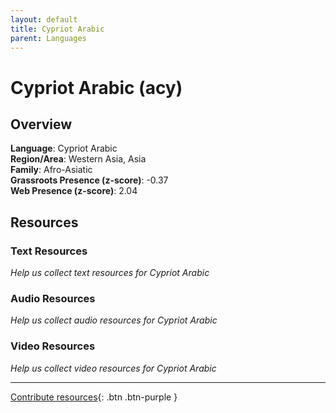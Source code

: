 ```yaml
---
layout: default
title: Cypriot Arabic
parent: Languages
---
```


# Cypriot Arabic (acy)

## Overview

**Language**: Cypriot Arabic  
**Region/Area**: Western Asia, Asia  
**Family**: Afro-Asiatic  
**Grassroots Presence (z-score)**: -0.37  
**Web Presence (z-score)**: 2.04  

## Resources

### Text Resources
*Help us collect text resources for Cypriot Arabic*

### Audio Resources
*Help us collect audio resources for Cypriot Arabic*

### Video Resources
*Help us collect video resources for Cypriot Arabic*

---

[Contribute resources](https://forms.office.com/e/1SfLJx3u1r){: .btn .btn-purple }
